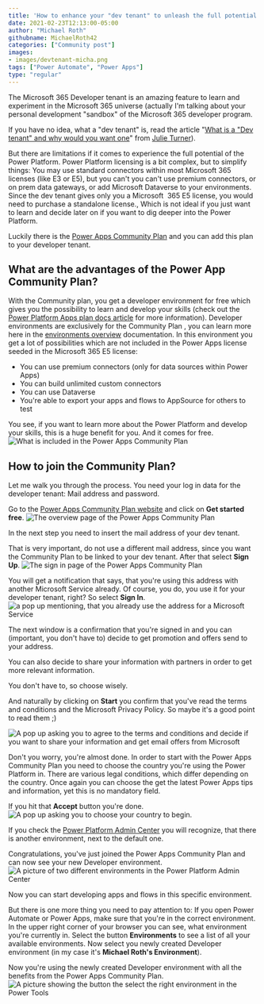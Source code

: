 ```yaml
---
title: 'How to enhance your "dev tenant" to unleash the full potential of the Power Platform'
date: 2021-02-23T12:13:00-05:00
author: "Michael Roth"
githubname: MichaelRoth42
categories: ["Community post"]
images:
- images/devtenant-micha.png
tags: ["Power Automate", "Power Apps"]
type: "regular"
---
```


The Microsoft 365 Developer tenant is an amazing feature to learn and experiment in the Microsoft 365 universe (actually I'm talking about your personal development "sandbox" of the Microsoft 365 developer program. 

If you have no idea, what a "dev tenant" is, read the article "[What is a "Dev tenant" and why would you want one](https://techcommunity.microsoft.com/t5/microsoft-365-pnp-blog/what-is-a-dev-tenant-and-why-would-you-want-one/ba-p/2036610)" from [Julie Turner](https://github.com/juliemturner)). 

But there are limitations if it comes to experience the full potential of the Power Platform. Power Platform licensing is a bit complex, but to simplify things: You may use standard connectors within most Microsoft 365 licenses (like E3 or E5), but you can't you can't use premium connectors, or on prem data gateways, or add Microsoft Dataverse to your environments. Since the dev tenant gives only you a Microsoft  365 E5 license, you would need to purchase a standalone license., Which is not ideal if you just want to learn and decide later on if you want to dig deeper into the Power Platform.

Luckily there is the [Power Apps Community Plan](https://powerapps.microsoft.com/communityplan/) and you can add this plan to your developer tenant. 

## What are the advantages of the Power App Community Plan?

With the Community plan, you get a developer environment for free which gives you the possibility to learn and develop your skills (check out the [Power Platform Apps plan docs article](https://docs.microsoft.com/powerapps/maker/dev-community-plan) for more information). Developer environments are exclusively for the Community Plan , you can learn more here in the [environments overview](https://docs.microsoft.com/power-platform/admin/environments-overview) documentation. In this environment you get a lot of possibilities which are not included in the Power Apps license seeded in the Microsoft 365 E5 license:

-   You can use premium connectors (only for data sources within Power
    Apps)
-   You can build unlimited custom connectors
-   You can use Dataverse
-   You're able to export your apps and flows to AppSource for others to
    test

You see, if you want to learn more about the Power Platform and develop
your skills, this is a huge benefit for you. And it comes for free.
![What is included in the Power Apps Community Plan](images/included.png)

## How to join the Community Plan?

Let me walk you through the process. You need your log in data for the
developer tenant: Mail address and password.

Go to the [Power Apps Community Plan
website](https://powerapps.microsoft.com/communityplan/) and click
on **Get started free**.
![The overview page of the Power Apps Community Plan](images/Overview.png)

In the next step you need to insert the mail address of your dev tenant.

That is very important, do not use a different mail address, since you
want the Community Plan to be linked to your dev tenant. After that
select  **Sign Up**.
![The sign in page of the Power Apps Community Plan](images/getstarted.png)

You will get a notification that says, that you're using this address
with another Microsoft Service already. Of course, you do, you use it
for your developer tenant, right? So select  **Sign In**. 
![a pop up mentioning, that you already use the address for a Microsoft Service](images/noworries.png)

The next window is a confirmation that you're signed in and you can
(important, you don't have to) decide to get promotion and offers send
to your address.

You can also decide to share your information with partners in order to
get more relevant information.

You don't have to, so choose wisely.

And naturally by clicking on **Start** you confirm that you've read the
terms and conditions and the Microsoft Privacy Policy. So maybe it's a
good point to read them ;)

![A pop up asking you to agree to the terms and conditions and decide if you want to share your information and get email offers from Microsoft](images/almost.png)

Don't you worry, you're almost done. In order to start with the Power
Apps Community Plan you need to choose the country you're using the
Power Platform in. There are various legal conditions, which differ
depending on the country. Once again you can choose the get the latest
Power Apps tips and information, yet this is no mandatory field.

If you hit that **Accept** button you're done.
![A pop up asking you to choose your country to begin.](images/lastthing.png)

If you check the [Power Platform Admin Center](https://aka.ms/ppac) you
will recognize, that there is another environment, next to the default
one.

Congratulations, you've just joined the Power Apps Community Plan and
can now see your new Developer environment. 
![A picture of two different environments in the Power Platform Admin Center](images/Environments.png)

Now you can start developing apps and flows in this specific
environment.

But there is one more thing you need to pay attention to: If you open
Power Automate or Power Apps, make sure that you're in the correct
environment. In the upper right corner of your browser you can see, what
environment you're currently in. Select  the button **Environments** to
see a list of all your available environments. Now select you newly
created Developer environment (in my case it's **Michael Roth's
Environment**). 

Now you're using the newly created Developer environment
with all the benefits from the Power Apps Community Plan.
![A picture showing the button the select the right environment in the Power Tools](images/Choose_environment.png)

